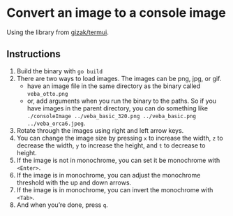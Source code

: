 # Convert an image to a console image

Using the library from [gizak/termui](https://github.com/gizak/termui/blob/master/_examples/image.go).

## Instructions

1. Build the binary with `go build`
2. There are two ways to load images. The images can be png, jpg, or gif.
    * have an image file in the same directory as the binary called `veba_otto.png`
    * or, add arguments when you run the binary to the paths. So if you have images in the parent directory, you can do something like `./consoleImage ../veba_basic_320.png ../veba_basic.png ../veba_orca6.jpeg`.
3. Rotate through the images using right and left arrow keys.
4. You can change the image size by pressing `x` to increase the width, `z` to decrease the width, `y` to increase the height, and `t` to decrease to height.
5. If the image is not in monochrome, you can set it be monochrome with `<Enter>`.
6. If the image is in monochrome, you can adjust the monochrome threshold with the up and down arrows.
7. If the image is in monochrome, you can invert the monochrome with `<Tab>`.
8. And when you’re done, press `q`.
